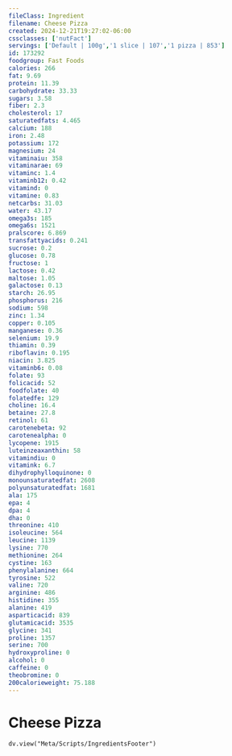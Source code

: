 ```yaml
---
fileClass: Ingredient
filename: Cheese Pizza
created: 2024-12-21T19:27:02-06:00
cssclasses: ['nutFact']
servings: ['Default | 100g','1 slice | 107','1 pizza | 853']
id: 173292
foodgroup: Fast Foods
calories: 266
fat: 9.69
protein: 11.39
carbohydrate: 33.33
sugars: 3.58
fiber: 2.3
cholesterol: 17
saturatedfats: 4.465
calcium: 188
iron: 2.48
potassium: 172
magnesium: 24
vitaminaiu: 358
vitaminarae: 69
vitaminc: 1.4
vitaminb12: 0.42
vitamind: 0
vitamine: 0.83
netcarbs: 31.03
water: 43.17
omega3s: 185
omega6s: 1521
pralscore: 6.869
transfattyacids: 0.241
sucrose: 0.2
glucose: 0.78
fructose: 1
lactose: 0.42
maltose: 1.05
galactose: 0.13
starch: 26.95
phosphorus: 216
sodium: 598
zinc: 1.34
copper: 0.105
manganese: 0.36
selenium: 19.9
thiamin: 0.39
riboflavin: 0.195
niacin: 3.825
vitaminb6: 0.08
folate: 93
folicacid: 52
foodfolate: 40
folatedfe: 129
choline: 16.4
betaine: 27.8
retinol: 61
carotenebeta: 92
carotenealpha: 0
lycopene: 1915
luteinzeaxanthin: 58
vitamindiu: 0
vitamink: 6.7
dihydrophylloquinone: 0
monounsaturatedfat: 2608
polyunsaturatedfat: 1681
ala: 175
epa: 4
dpa: 4
dha: 0
threonine: 410
isoleucine: 564
leucine: 1139
lysine: 770
methionine: 264
cystine: 163
phenylalanine: 664
tyrosine: 522
valine: 720
arginine: 486
histidine: 355
alanine: 419
asparticacid: 839
glutamicacid: 3535
glycine: 341
proline: 1357
serine: 700
hydroxyproline: 0
alcohol: 0
caffeine: 0
theobromine: 0
200calorieweight: 75.188
---
```


# Cheese Pizza

```dataviewjs
dv.view("Meta/Scripts/IngredientsFooter")
```